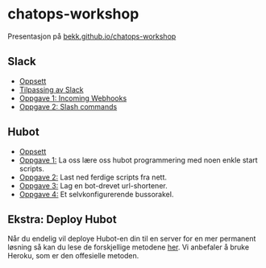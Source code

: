# chatops-workshop

Presentasjon på [bekk.github.io/chatops-workshop](https://bekk.github.io/chatops-workshop/#/)

## Slack
- [Oppsett](https://github.com/bekk/chatops-workshop/blob/master/slack-setup.md)
- [Tilpassing av Slack](https://github.com/bekk/chatops-workshop/blob/master/slack-customize.md)
- [Oppgave 1: Incoming Webhooks](https://github.com/bekk/chatops-workshop/blob/master/slack-incoming-webhooks.md)
- [Oppgave 2: Slash commands](https://github.com/bekk/chatops-workshop/blob/master/slack-slash-commands.md)

## Hubot
  - [Oppsett](https://github.com/bekk/chatops-workshop/blob/master/hubot-setup.md)
  - [Oppgave 1:](https://github.com/bekk/chatops-workshop/blob/master/hubot-oppgave1.md) La oss lære oss hubot programmering med noen enkle start scripts.
  - [Oppgave 2:](https://github.com/bekk/chatops-workshop/blob/master/hubot-oppgave1b.md) Last ned ferdige scripts fra nett.
  - [Oppgave 3:](https://github.com/bekk/chatops-workshop/blob/master/hubot-oppgave2.md) Lag en bot-drevet url-shortener.
  - [Oppgave 4:](https://github.com/bekk/chatops-workshop/blob/master/hubot-oppgave3.md) Et selvkonfigurerende bussorakel.



## Ekstra: Deploy Hubot
Når du endelig vil deploye Hubot-en din til en server for en mer permanent løsning så kan du lese de forskjellige metodene [her](https://hubot.github.com/docs/#deploying). Vi anbefaler å bruke Heroku, som er den offesielle metoden.
